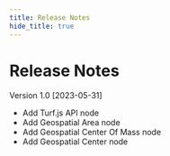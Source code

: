 ```yaml
---
title: Release Notes
hide_title: true
---
```


# Release Notes

Version 1.0 [2023-05-31]
* Add Turf.js API node
* Add Geospatial Area node
* Add Geospatial Center Of Mass node
* Add Geospatial Center node
